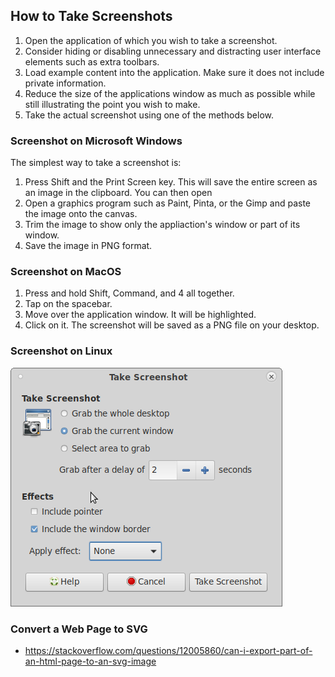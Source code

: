 ## How to Take Screenshots

1. Open the application of which you wish to take a screenshot.
2. Consider hiding or disabling unnecessary and distracting user interface
   elements such as extra toolbars.
3. Load example content into the application. Make sure it does not include
   private information.
4. Reduce the size of the applications window as much as possible while still
   illustrating the point you wish to make.
5. Take the actual screenshot using one of the methods below.

### Screenshot on Microsoft Windows

The simplest way to take a screenshot is:

1. Press Shift and the Print Screen key. This will save the entire
   screen as an image in the clipboard. You can then open
2. Open a graphics program such as Paint, Pinta, or the Gimp and 
   paste the image onto the canvas.
3. Trim the image to show only the appliaction's window or part of
   its window.
4. Save the image in PNG format.

### Screenshot on MacOS

1. Press and hold Shift, Command, and 4 all together.
2. Tap on the spacebar.
3. Move over the application window. It will be highlighted.
4. Click on it. The screenshot will be saved as a PNG file on your desktop.

### Screenshot on Linux

<img src="mate-screenshot.png">

### Convert a Web Page to SVG

* https://stackoverflow.com/questions/12005860/can-i-export-part-of-an-html-page-to-an-svg-image
